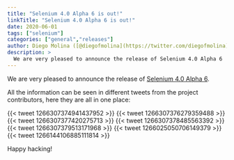 ```yaml
---
title: "Selenium 4.0 Alpha 6 is out!"
linkTitle: "Selenium 4.0 Alpha 6 is out!"
date: 2020-06-01
tags: ["selenium"]
categories: ["general","releases"]
author: Diego Molina ([@diegofmolina](https://twitter.com/diegofmolina))
description: >
  We are very pleased to announce the release of Selenium 4.0 Alpha 6
---
```



We are very pleased to announce the release of <a href="http://www.selenium.dev/downloads/">Selenium 4.0 Alpha 6</a>.

All the information can be seen in different tweets from the project contributors, here they are all in one place:

{{< tweet 1266307374941437952 >}}
{{< tweet 1266307376279359488 >}}
{{< tweet 1266307377420275713 >}}
{{< tweet 1266307378485563392 >}}
{{< tweet 1266307379513171968 >}}
{{< tweet 1266025050706149379 >}}
{{< tweet 1266144106885111814 >}}

Happy hacking!

